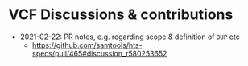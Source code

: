 # VCF Discussions & contributions

* 2021-02-22: PR notes, e.g. regarding scope & definition of `DUP` etc
  - https://github.com/samtools/hts-specs/pull/465#discussion_r580253652
